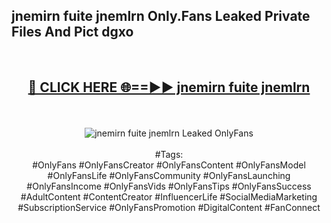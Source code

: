 <h2>jnemirn fuite jnemlrn Only.Fans Leaked Private Files And Pict dgxo</h2>
<br>
<div align="center">
<h2><a href="https://mediafiles.top/jnemirn_fuite_jnemlrn" rel="nofollow">🔴 CLICK HERE 🌐==►► jnemirn fuite jnemlrn</a></h2>
<br>
<br>
<a href="https://mediafiles.top/jnemirn_fuite_jnemlrn" rel="nofollow" data-target="animated-image.originalLink"><img src="https://i.ibb.co.com/WyWwxjT/player-gif2.gif" alt="jnemirn fuite jnemlrn Leaked OnlyFans" style="max-width: 100%; display: inline-block;" data-target="animated-image.originalImage"></a>
<br><br>
#Tags:
<br>
#OnlyFans #OnlyFansCreator #OnlyFansContent #OnlyFansModel #OnlyFansLife #OnlyFansCommunity #OnlyFansLaunching #OnlyFansIncome #OnlyFansVids #OnlyFansTips #OnlyFansSuccess #AdultContent #ContentCreator #InfluencerLife #SocialMediaMarketing #SubscriptionService #OnlyFansPromotion #DigitalContent #FanConnect
</div>
<br>